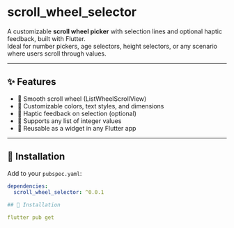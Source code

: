 # scroll_wheel_selector

A customizable **scroll wheel picker** with selection lines and optional haptic feedback, built with Flutter.  
Ideal for number pickers, age selectors, height selectors, or any scenario where users scroll through values.

---

## ✨ Features

- 🎡 Smooth scroll wheel (ListWheelScrollView)
- 🎨 Customizable colors, text styles, and dimensions
- 📳 Haptic feedback on selection (optional)
- 🔄 Supports any list of integer values
- 🔧 Reusable as a widget in any Flutter app

---

## 🚀 Installation

Add to your `pubspec.yaml`:

```yaml
dependencies:
  scroll_wheel_selector: ^0.0.1

## 🚀 Installation

flutter pub get
